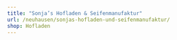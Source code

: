 ```yaml
---
title: "Sonja’s Hofladen & Seifenmanufaktur"
url: /neuhausen/sonjas-hofladen-und-seifenmanufaktur/
shop: Hofladen
---
```

